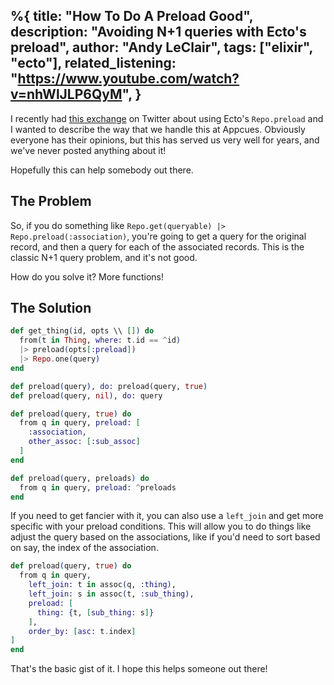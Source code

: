 %{
  title: "How To Do A Preload Good",
  description: "Avoiding N+1 queries with Ecto's preload",
  author: "Andy LeClair",
  tags: ["elixir", "ecto"],
  related_listening: "https://www.youtube.com/watch?v=nhWlJLP6QyM",
}
---

I recently had [this exchange](https://twitter.com/andyleclair/status/1857112936101134588) on Twitter about using Ecto's `Repo.preload` and I wanted to describe
the way that we handle this at Appcues. Obviously everyone has their opinions, but this has served us very well for years, and we've never posted anything about it!

Hopefully this can help somebody out there.

## The Problem

So, if you do something like `Repo.get(queryable) |> Repo.preload(:association)`, you're going to get a query for the original record, and then a query for each of the associated records. This is the classic N+1 query problem, and it's not good.

How do you solve it? More functions!


## The Solution

```elixir
def get_thing(id, opts \\ []) do
  from(t in Thing, where: t.id == ^id)
  |> preload(opts[:preload])
  |> Repo.one(query)
end

def preload(query), do: preload(query, true)
def preload(query, nil), do: query

def preload(query, true) do
  from q in query, preload: [
    :association,
    other_assoc: [:sub_assoc]
  ]
end

def preload(query, preloads) do
  from q in query, preload: ^preloads
end
```

If you need to get fancier with it, you can also use a `left_join` and get more specific with your preload conditions.
This will allow you to do things like adjust the query based on the associations, like if you'd need to sort based on
say, the index of the association.

```elixir
def preload(query, true) do
  from q in query, 
    left_join: t in assoc(q, :thing),
    left_join: s in assoc(t, :sub_thing),
    preload: [
      thing: {t, [sub_thing: s]}
    ],
    order_by: [asc: t.index]
]
end
```
That's the basic gist of it. I hope this helps someone out there!
